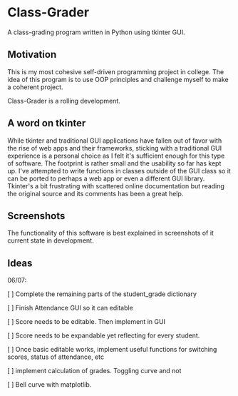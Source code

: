 # Class-Grader

A class-grading program written in Python using tkinter GUI.

## Motivation

This is my most cohesive self-driven programming project in college. The idea of this program is to use OOP principles and challenge myself to make a coherent project.

Class-Grader is a rolling development.

## A word on tkinter

While tkinter and traditional GUI applications have fallen out of favor with the rise of web apps and their frameworks, sticking with a traditional GUI experience is a personal choice as I felt it's sufficient enough for this type of software. The footprint is rather small and the usability so far has kept up. I've attempted to write functions in classes outside of the GUI class so it can be ported to perhaps a web app or even a different GUI library. Tkinter's a bit frustrating with scattered online documentation but reading the original source and its comments has been a great help.

## Screenshots

The functionality of this software is best explained in screenshots of it current state in development.

[]()
[]()
[]()

## Ideas

06/07:

[ ] Complete the remaining parts of the student_grade dictionary

[ ] Finish Attendance GUI so it can editable

[ ] Score needs to be editable. Then implement in GUI

[ ] Score needs to be expandable yet reflecting for every student.

[ ] Once basic editable works, implement useful functions for switching scores, status of attendance, etc

[ ] implement calculation of grades. Toggling curve and not

[ ] Bell curve with matplotlib.
